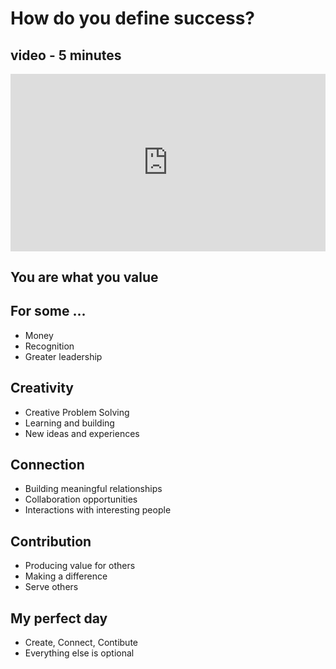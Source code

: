 # How do you define success?

## video - 5 minutes

<div style="position: relative; padding-bottom: 56.25%; height: 0;">
<iframe style="position: absolute; top: 0; left: 0; width: 100%; height: 100%; border: 0;" 
src="https://www.tella.tv/video/clergfgse00000fjjfw8rh1w7/embed?b=0&title=1&a=0&loop=0&autoPlay=&fullSize=&muted=0" 
allowfullscreen allowtransparency>
</iframe>
</div>


## You are what you value


## For some ...

* Money
* Recognition
* Greater leadership

## Creativity

* Creative Problem Solving
* Learning and building
* New ideas and experiences

## Connection

* Building meaningful relationships
* Collaboration opportunities
* Interactions with interesting people

## Contribution

* Producing value for others
* Making a difference
* Serve others

## My perfect day

* Create, Connect, Contibute
* Everything else is optional


